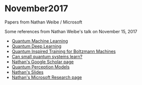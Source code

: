 # November2017
Papers from Nathan Weibe / Microsoft

Some references from Nathan Weibe's talk on November 15, 2017

- [Quantum Machine Learning](https://arxiv.org/pdf/1611.09347.pdf)
- [Quantum Deep Learning](https://arxiv.org/pdf/1412.3489v2.pdf)
- [Quantum Inspired Training for Boltzmann Machines](https://arxiv.org/pdf/1507.02642.pdf)
- [Can small quantum systems learn?](https://arxiv.org/pdf/1512.03145.pdf)
- [Nathan's Google Scholar page](https://scholar.google.com/citations?user=DSgKHOQAAAAJ&hl=en)
- [Quantum Perception Models](https://arxiv.org/pdf/1602.04799.pdf)
- [Nathan's Slides](https://onedrive.live.com/view.aspx?resid=82C3B5BD9B634523!31079&ithint=file%2cpptx&app=PowerPoint&authkey=!AE8l1p9LdFA-GiE)
- [Nathan's Microsoft Research page](https://www.microsoft.com/en-us/research/people/nawiebe/)
